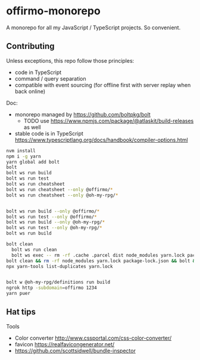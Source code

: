 # offirmo-monorepo

A monorepo for all my JavaScript / TypeScript projects. So convenient.


## Contributing

Unless exceptions, this repo follow those principles:
- code in TypeScript
- command / query separation
- compatible with event sourcing (for offline first with server replay when back online)


Doc:
* monorepo managed by https://github.com/boltpkg/bolt
  * TODO use https://www.npmjs.com/package/@atlaskit/build-releases as well
* stable code is in TypeScript https://www.typescriptlang.org/docs/handbook/compiler-options.html


```bash
nvm install
npm i -g yarn
yarn global add bolt
bolt
bolt ws run build
bolt ws run test
bolt ws run cheatsheet
bolt ws run cheatsheet --only @offirmo/*
bolt ws run cheatsheet --only @oh-my-rpg/*


bolt ws run build --only @offirmo/*
bolt ws run test --only @offirmo/*
bolt ws run build --only @oh-my-rpg/*
bolt ws run test --only @oh-my-rpg/*
bolt ws run build

bolt clean
  bolt ws run clean
  bolt ws exec -- rm -rf .cache .parcel dist node_modules yarn.lock package-lock.json yarn-error.log
bolt clean && rm -rf node_modules yarn.lock package-lock.json && bolt && yarn outdated && bolt build
npx yarn-tools list-duplicates yarn.lock


bolt w @oh-my-rpg/definitions run build
ngrok http -subdomain=offirmo 1234
yarn puer
```


## Hat tips

Tools
- Color converter http://www.cssportal.com/css-color-converter/
- favicon https://realfavicongenerator.net/
- https://github.com/scottsidwell/bundle-inspector
